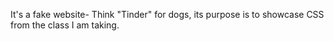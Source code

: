 It's a fake website- Think "Tinder" for dogs, its purpose is to showcase CSS from the class I am taking.

